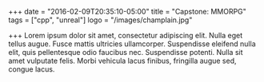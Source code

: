 +++
date = "2016-02-09T20:35:10-05:00"
title = "Capstone: MMORPG"
tags = ["cpp", "unreal"]
logo = "/images/champlain.jpg"

+++
Lorem ipsum dolor sit amet, consectetur adipiscing elit. Nulla eget tellus augue. Fusce mattis ultricies ullamcorper. Suspendisse eleifend nulla elit, quis pellentesque odio faucibus nec. Suspendisse potenti. Nulla sit amet vulputate felis. Morbi vehicula lacus finibus, fringilla augue sed, congue lacus.
